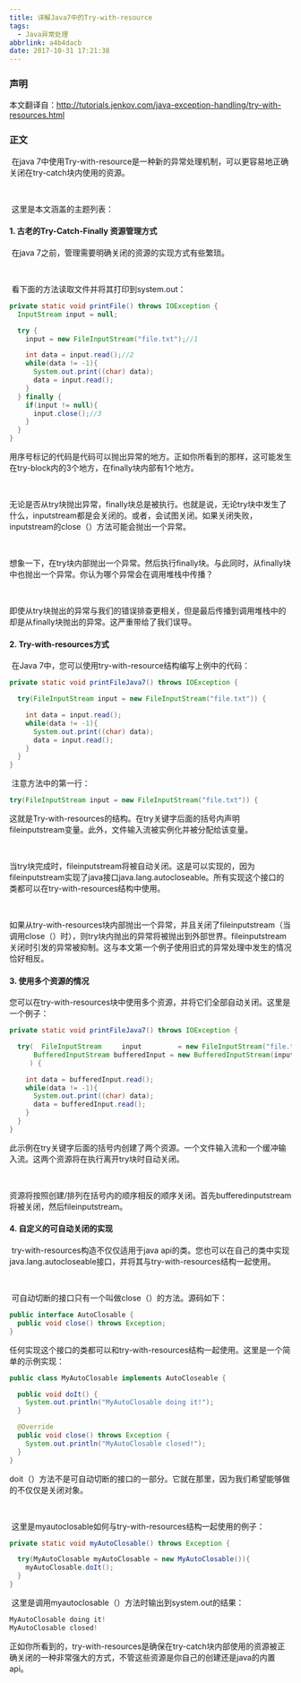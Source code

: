 ```yaml
---
title: 详解Java7中的Try-with-resource
tags:
  - Java异常处理
abbrlink: a4b4dacb
date: 2017-10-31 17:21:38
---
```


### 声明

本文翻译自：http://tutorials.jenkov.com/java-exception-handling/try-with-resources.html

### 正文

​	在java 7中使用Try-with-resource是一种新的异常处理机制，可以更容易地正确关闭在try-catch块内使用的资源。

<br/>

​	这里是本文涵盖的主题列表：

#### 1. 古老的Try-Catch-Finally 资源管理方式

​	在java 7之前，管理需要明确关闭的资源的实现方式有些繁琐。

<br/>

​	看下面的方法读取文件并将其打印到system.out：

~~~java
private static void printFile() throws IOException {
  InputStream input = null;

  try {
    input = new FileInputStream("file.txt");//1

    int data = input.read();//2
    while(data != -1){
      System.out.print((char) data);
      data = input.read();
    }
  } finally {
    if(input != null){
      input.close();//3
    }
  }
}
~~~

​	用序号标记的代码是代码可以抛出异常的地方。正如你所看到的那样，这可能发生在try-block内的3个地方，在finally块内部有1个地方。

<br/>

​	无论是否从try块抛出异常，finally块总是被执行。也就是说，无论try块中发生了什么，inputstream都是会关闭的。或者，会试图关闭。如果关闭失败，inputstream的close（）方法可能会抛出一个异常。

<br/>

​	想象一下，在try块内部抛出一个异常。然后执行finally块。与此同时，从finally块中也抛出一个异常。你认为哪个异常会在调用堆栈中传播？

<br/>

​	即使从try块抛出的异常与我们的错误排查更相关，但是最后传播到调用堆栈中的却是从finally块抛出的异常。这严重带给了我们误导。

#### 2. Try-with-resources方式

​	在Java 7中，您可以使用try-with-resource结构编写上例中的代码：

~~~java
private static void printFileJava7() throws IOException {

  try(FileInputStream input = new FileInputStream("file.txt")) {

    int data = input.read();
    while(data != -1){
      System.out.print((char) data);
      data = input.read();
    }
  }
}
~~~

​	注意方法中的第一行：

```java
try(FileInputStream input = new FileInputStream("file.txt")) {
```

​	这就是Try-with-resources的结构。在try关键字后面的括号内声明fileinputstream变量。此外，文件输入流被实例化并被分配给该变量。

<br/>

​	当try块完成时，fileinputstream将被自动关闭。这是可以实现的，因为fileinputstream实现了java接口java.lang.autocloseable。所有实现这个接口的类都可以在try-with-resources结构中使用。

<br/>

​	如果从try-with-resources块内部抛出一个异常，并且关闭了fileinputstream（当调用close（）时），则try块内抛出的异常将被抛出到外部世界。fileinputstream关闭时引发的异常被抑制。这与本文第一个例子使用旧式的异常处理中发生的情况恰好相反。

#### 3. 使用多个资源的情况

​	您可以在try-with-resources块中使用多个资源，并将它们全部自动关闭。这里是一个例子：

~~~java
private static void printFileJava7() throws IOException {

  try(  FileInputStream     input         = new FileInputStream("file.txt");
      BufferedInputStream bufferedInput = new BufferedInputStream(input)
     ) {

    int data = bufferedInput.read();
    while(data != -1){
      System.out.print((char) data);
      data = bufferedInput.read();
    }
  }
}
~~~

​	此示例在try关键字后面的括号内创建了两个资源。一个文件输入流和一个缓冲输入流。这两个资源将在执行离开try块时自动关闭。

<br/>

​	资源将按照创建/排列在括号内的顺序相反的顺序关闭。首先bufferedinputstream将被关闭，然后fileinputstream。

#### 4. 自定义的可自动关闭的实现

​	try-with-resources构造不仅仅适用于java api的类。您也可以在自己的类中实现java.lang.autocloseable接口，并将其与try-with-resources结构一起使用。

<br/>

​	可自动切断的接口只有一个叫做close（）的方法。源码如下：

~~~java
public interface AutoClosable {
  public void close() throws Exception;
}
~~~

​	任何实现这个接口的类都可以和try-with-resources结构一起使用。这里是一个简单的示例实现：

~~~java
public class MyAutoClosable implements AutoCloseable {

  public void doIt() {
    System.out.println("MyAutoClosable doing it!");
  }

  @Override
  public void close() throws Exception {
    System.out.println("MyAutoClosable closed!");
  }
}
~~~

​	doit（）方法不是可自动切断的接口的一部分。它就在那里，因为我们希望能够做的不仅仅是关闭对象。

<br/>

​	这里是myautoclosable如何与try-with-resources结构一起使用的例子：

```java
private static void myAutoClosable() throws Exception {

  try(MyAutoClosable myAutoClosable = new MyAutoClosable()){
    myAutoClosable.doIt();
  }
}
```

​	这里是调用myautoclosable（）方法时输出到system.out的结果：

```java
MyAutoClosable doing it!
MyAutoClosable closed!
```

​	正如你所看到的，try-with-resources是确保在try-catch块内部使用的资源被正确关闭的一种非常强大的方式，不管这些资源是你自己的创建还是java的内置api。